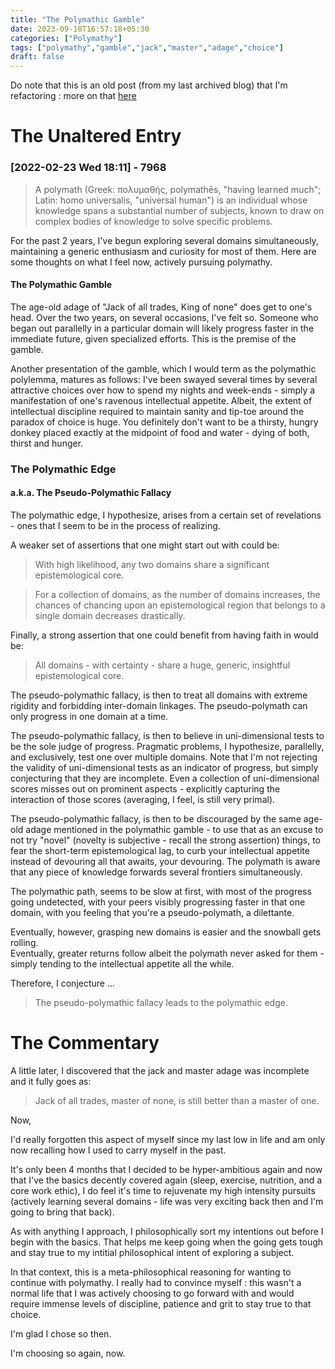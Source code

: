 ```yaml
---
title: "The Polymathic Gamble"
date: 2023-09-18T16:57:18+05:30
categories: ["Polymathy"]
tags: ["polymathy","gamble","jack","master","adage","choice"]
draft: false
---
```


Do note that this is an old post (from my last archived blog) that I'm
refactoring : more on that [here](https://thebitmage.com/post/refactoring-old-works/)

# The Unaltered Entry

### [2022-02-23 Wed 18:11] - 7968

> A polymath (Greek: πολυμαθής, polymathēs, "having learned much"; Latin: homo universalis, "universal human") is an individual whose knowledge spans a substantial number of subjects, known to draw on complex bodies of knowledge to solve specific problems. 

For the past 2 years, I've begun exploring several domains
simultaneously, maintaining a generic enthusiasm and curiosity for most of them.
Here are some thoughts on what I feel now, actively pursuing polymathy.

#### The Polymathic Gamble

The age-old adage of "Jack of all trades, King of none" does get to
one's head. Over the two years, on several occasions, I've felt so. Someone who
began out parallelly in a particular domain will likely 
progress faster in the immediate future, given specialized efforts.
This is the premise of the gamble.  

Another presentation of the gamble, which I would term as the polymathic
polylemma, matures as follows:
I've been swayed several times by several attractive
choices over how to spend my nights and week-ends - simply a
manifestation of one's ravenous intellectual appetite. Albeit, the
extent of intellectual discipline required to maintain sanity and
tip-toe around the paradox of choice is huge. You definitely don't
want to be a thirsty, hungry donkey placed exactly at the midpoint of
food and water - dying of both, thirst and hunger.

### The Polymathic Edge 
#### a.k.a. The Pseudo-Polymathic Fallacy  

The polymathic edge, I hypothesize, arises from a certain set of
revelations - ones that I seem to be in the process of realizing.

A weaker set of assertions that one might start out with could be:

> With high likelihood, any two domains share a significant epistemological core.

> For a collection of domains, as the number of domains increases, the chances of chancing upon an epistemological region that belongs to a single domain decreases drastically.

Finally, a strong assertion that one could benefit from having faith
in would be:
> All domains - with certainty - share a huge, generic, insightful epistemological core.

The pseudo-polymathic fallacy, is then to treat all domains
with extreme rigidity and forbidding inter-domain linkages. The
pseudo-polymath can only progress in one domain at a time.  

The pseudo-polymathic fallacy, is then to believe in uni-dimensional
tests to be the sole judge of progress. Pragmatic problems, I hypothesize,
parallelly, and exclusively, test one over multiple
domains. Note that I'm not rejecting the validity of uni-dimensional tests as
an indicator of progress, but simply conjecturing that they are
incomplete. Even a collection of uni-dimensional scores misses out on
prominent aspects - explicitly capturing the interaction of those scores
(averaging, I feel, is still very primal).  

The pseudo-polymathic fallacy, is then to be discouraged by the same
age-old adage mentioned in the polymathic gamble - to use that as an
excuse to not try "novel" (novelty is subjective - recall the strong
assertion) things, to fear the short-term epistemological lag, to
curb your intellectual appetite instead of devouring all that awaits,
your devouring. The polymath is aware that any piece of knowledge
forwards several frontiers simultaneously.  

The polymathic path, seems to be slow at first, with most of the progress going
undetected, with your peers visibly progressing faster in that one
domain, with you feeling that you're a pseudo-polymath, a dilettante.  

Eventually, however, grasping new domains is easier and the snowball
gets rolling.  
Eventually, greater returns follow albeit the polymath
never asked for them - simply tending to the intellectual appetite all
the while.  

Therefore, I conjecture ...
> The pseudo-polymathic fallacy leads to the polymathic edge.

# The Commentary

A little later, I discovered that the jack and master adage was incomplete and it fully goes as:

> Jack of all trades, master of none, is still better than a master
> of one.

Now,  

I'd really forgotten this aspect of myself since my last low in life
and am only now recalling how I used to carry myself in the past.  

It's only been 4 months that I decided to be hyper-ambitious again and
now that I've the basics decently covered again (sleep, exercise,
nutrition, and a core work ethic), I do feel it's time to rejuvenate
my high intensity pursuits (actively learning several domains - life
was very exciting back then and I'm going to bring that back).  

As with anything I approach, I philosophically sort my intentions out
before I begin with the basics. That helps me keep going when the
going gets tough and stay true to my intitial philosophical intent of
exploring a subject.  

In that context, this is a meta-philosophical reasoning for wanting
to continue with polymathy. I really had to convince myself : this
wasn't a normal life that I was actively choosing to go forward with
and would require immense levels of discipline, patience and grit to
stay true to that choice.  

I'm glad I chose so then.  

I'm choosing so again, now.  
